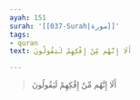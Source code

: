 ```yaml
---
ayah: 151
surah: '[[037-Surah|سورة]]'
tags:
- quran
text: أَلَا إِنَّهُم مِّنْ إِفْكِهِمْ لَيَقُولُونَ

---
```

> أَلَا إِنَّهُم مِّنْ إِفْكِهِمْ لَيَقُولُونَ
